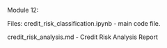 Module 12:

Files:
credit_risk_classification.ipynb - main code file.

credit_risk_analysis.md - Credit Risk Analysis Report